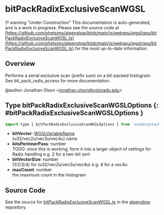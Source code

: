 # bitPackRadixExclusiveScanWGSL

!!! warning "Under Construction"
    This documentation is auto-generated, and is a work in progress. Please see the source code at
    [https://github.com/phetsims/alpenglow/blob/main/js/webgpu/wgsl/gpu/bitPackRadixExclusiveScanWGSL.ts](https://github.com/phetsims/alpenglow/blob/main/js/webgpu/wgsl/gpu/bitPackRadixExclusiveScanWGSL.ts) for the most up-to-date information.

## Overview

Performs a serial exclusive scan (prefix sum) on a bit-packed histogram. See bit_pack_radix_access for more documentation.

@author Jonathan Olson &lt;jonathan.olson@colorado.edu&gt;

## Type bitPackRadixExclusiveScanWGSLOptions {: #bitPackRadixExclusiveScanWGSLOptions }


```js
import type { bitPackRadixExclusiveScanWGSLOptions } from 'scenerystack/alpenglow';
```


- **bitVector**: [WGSLVariableName](../alpenglow/WGSLString.md#WGSLVariableName)
<br>  (u32/vec2u/vec3u/vec4u) name
- **bitsPerInnerPass**: <span style="color: hsla(calc(var(--md-hue) + 180deg),80%,40%,1);">number</span>
<br>  TODO: once this is working, form it into a larger object of settings for Radix handling
  e.g. 2 for a two-bit sort
- **bitVectorSize**: <span style="color: hsla(calc(var(--md-hue) + 180deg),80%,40%,1);">number</span>
<br>  (1/2/3/4) for (u32/vec2u/vec3u/vec4u) e.g. 4 for a vec4u
- **maxCount**: <span style="color: hsla(calc(var(--md-hue) + 180deg),80%,40%,1);">number</span>
<br>  the maximum count in the histogram




## Source Code

See the source for [bitPackRadixExclusiveScanWGSL.ts](https://github.com/phetsims/alpenglow/blob/main/js/webgpu/wgsl/gpu/bitPackRadixExclusiveScanWGSL.ts) in the [alpenglow](https://github.com/phetsims/alpenglow) repository.
